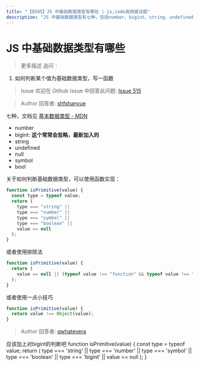 ```yaml
---
title: "【Q505】JS 中基础数据类型有哪些 | js,code高频面试题"
description: "JS 中基础数据类型有七种，包括number、bigint、string、undefined、null和symbol。  字节跳动面试题、阿里腾讯面试题、美团小米面试题。"
---
```


# JS 中基础数据类型有哪些

> 更多描述
> 追问：

1. 如何判断某个值为基础数据类型，写一函数

> Issue
> 欢迎在 Gtihub Issue 中回答此问题: [Issue 515](https://github.com/shfshanyue/Daily-Question/issues/515)

> Author
> 回答者: [shfshanyue](https://github.com/shfshanyue)

七种，文档见 [基本数据类型 - MDN](https://developer.mozilla.org/zh-CN/docs/Glossary/Primitive)

- number
- bigint: **这个常常会忽略，最新加入的**
- string
- undefined
- null
- symbol
- bool

关于如何判断基础数据类型，可以使用函数实现：

```js
function isPrimitive(value) {
  const type = typeof value;
  return (
    type === "string" ||
    type === "number" ||
    type === "symbol" ||
    type === "boolean" ||
    value == null
  );
}
```

或者使用排除法

```js
function isPrimitive(value) {
  return (
    value == null || (typeof value !== "function" && typeof value !== "object")
  );
}
```

或者使用一点小技巧

```js
function isPrimitive(value) {
  return value !== Object(value);
}
```

> Author
> 回答者: [qwhatevera](https://github.com/qwhatevera)

应该加上对bigint的判断吧
function isPrimitive(value) {
const type = typeof value;
return (
type === 'string'
|| type === 'number'
|| type === 'symbol'
|| type === 'boolean'
|| type === 'bigint'
|| value == null
);
}
